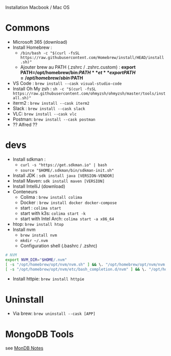 Installation  Macbook / Mac OS

# Commons
* Microsoft 365 (download)
* Install Homebrew :
  * `/bin/bash -c "$(curl -fsSL https://raw.githubusercontent.com/Homebrew/install/HEAD/install.sh)"`
  * Ajouter brew au PATH (.zshrc / .zshrc.custom) : **export PATH=/opt/homebrew/bin:$PATH** et **export PATH=/opt/homebrew/sbin:$PATH** 
* VS Code : `brew install --cask visual-studio-code`
* Install Oh My zsh : `sh -c "$(curl -fsSL https://raw.githubusercontent.com/ohmyzsh/ohmyzsh/master/tools/install.sh)"`
* iterm2 :  `brew install --cask iterm2`
* Slack : `brew install --cask slack`
* VLC: `brew install --cask vlc`
* Postman: `brew install --cask postman`
* ?? Alfred ??

# devs
* Install sdkman : 
  * `curl -s "https://get.sdkman.io" | bash`
  * `source "$HOME/.sdkman/bin/sdkman-init.sh"`
* Install JDK : `sdk install java [VERSION-VENDOR]`
* Install Maven: `sdk install maven [VERSION]`
* Install IntelliJ (download)
* Conteneurs
  * Colima : `brew install colima`
  * Docker : `brew install docker docker-compose`
  * start : `colima start`
  * start with k3s: `colima start -k`
  * start with Intel Arch: `colima start -a x86_64`
* htop: `brew install htop`
* Install nvm
  * `brew install nvm`
  * `mkdir ~/.nvm`
  * Configuration shell (.bashrc / .zshrc)
```sh
# NVM
export NVM_DIR="$HOME/.nvm"
[ -s "/opt/homebrew/opt/nvm/nvm.sh" ] && \. "/opt/homebrew/opt/nvm/nvm.sh"  # This loads nvm
[ -s "/opt/homebrew/opt/nvm/etc/bash_completion.d/nvm" ] && \. "/opt/homebrew/opt/nvm/etc/bash_completion.d/nvm"  # This loads nvm bash_completion
```
* Install httpie: `brew install httpie`

# Uninstall
* Via brew: `brew uninstall --cask [APP]`

# MongoDB Tools
see [MonDB Notes](./MongoDB/MongoDB%20Notes.md)
